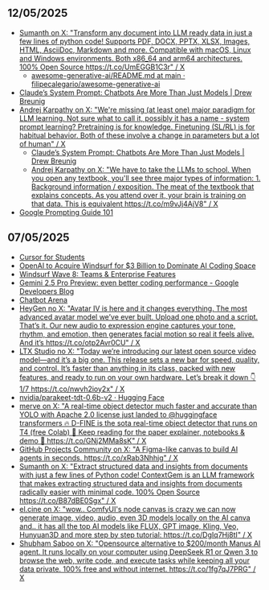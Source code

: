 ## 12/05/2025
* [Sumanth on X: "Transform any document into LLM ready data in just a few lines of python code! Supports PDF, DOCX, PPTX, XLSX, Images, HTML, AsciiDoc, Markdown and more. Compatible with macOS, Linux and Windows environments. Both x86_64 and arm64 architectures. 100% Open Source https://t.co/UmEGGB1C3r" / X](https://x.com/Sumanth_077/status/1920847504779698319)
  * [awesome-generative-ai/README.md at main · filipecalegario/awesome-generative-ai](https://github.com/filipecalegario/awesome-generative-ai/blob/main/README.md#everything-to-markdown-to-llms)  
* [Claude’s System Prompt: Chatbots Are More Than Just Models | Drew Breunig](https://www.dbreunig.com/2025/05/07/claude-s-system-prompt-chatbots-are-more-than-just-models.html)
* [Andrej Karpathy on X: "We're missing (at least one) major paradigm for LLM learning. Not sure what to call it, possibly it has a name - system prompt learning? Pretraining is for knowledge. Finetuning (SL/RL) is for habitual behavior. Both of these involve a change in parameters but a lot of human" / X](https://x.com/karpathy/status/1921368644069765486)
  * [Claude’s System Prompt: Chatbots Are More Than Just Models | Drew Breunig](https://www.dbreunig.com/2025/05/07/claude-s-system-prompt-chatbots-are-more-than-just-models.html)
  * [Andrej Karpathy on X: "We have to take the LLMs to school. When you open any textbook, you'll see three major types of information: 1. Background information / exposition. The meat of the textbook that explains concepts. As you attend over it, your brain is training on that data. This is equivalent https://t.co/m9vJj4AjV8" / X](https://x.com/karpathy/status/1885026028428681698/?rw_tt_thread=True)
* [Google Prompting Guide 101](https://services.google.com/fh/files/misc/gemini-for-google-workspace-prompting-guide-101.pdf)

## 07/05/2025

* [Cursor for Students](https://cursor.com/students)
* [OpenAI to Acquire Windsurf for $3 Billion to Dominate AI Coding Space](https://analyticsindiamag.com/ai-news-updates/openai-to-acquire-windsurf-for-3-billion-to-dominate-ai-coding-space/)
* [Windsurf Wave 8: Teams & Enterprise Features](https://windsurf.com/blog/windsurf-wave-8-teams-and-enterprise) 
* [Gemini 2.5 Pro Preview: even better coding performance - Google Developers Blog](https://developers.googleblog.com/en/gemini-2-5-pro-io-improved-coding-performance/)
* [Chatbot Arena](https://lmarena.ai/)
* [HeyGen no X: "Avatar IV is here and it changes everything. The most advanced avatar model we’ve ever built. Upload one photo and a script. That’s it. Our new audio to expression engine captures your tone, rhythm, and emotion, then generates facial motion so real it feels alive. And it’s https://t.co/otp2Avr0CU" / X](https://x.com/HeyGen_Official/status/1919824467821551828)
* [LTX Studio no X: "Today we’re introducing our latest open source video model—and it’s a big one. This release sets a new bar for speed, quality, and control. It’s faster than anything in its class, packed with new features, and ready to run on your own hardware. Let’s break it down 👇 1/7 https://t.co/nwvh2ioy2x" / X](https://x.com/LTXStudio/status/1919751150888239374)
* [nvidia/parakeet-tdt-0.6b-v2 · Hugging Face](https://huggingface.co/nvidia/parakeet-tdt-0.6b-v2)
* [merve on X: "A real-time object detector much faster and accurate than YOLO with Apache 2.0 license just landed to @huggingface transformers 🔥 D-FINE is the sota real-time object detector that runs on T4 (free Colab) 🤩 Keep reading for the paper explainer, notebooks &amp; demo 👀 https://t.co/GNj2MMa8sK" / X](https://x.com/mervenoyann/status/1919431751689998348)
* [GitHub Projects Community on X: "A Figma-like canvas to build AI agents in seconds. https://t.co/xRab3Nhhjg" / X](https://x.com/GithubProjects/status/1919792076280995885)
* [Sumanth on X: "Extract structured data and insights from documents with just a few lines of Python code! ContextGem is an LLM framework that makes extracting structured data and insights from documents radically easier with minimal code. 100% Open Source https://t.co/B87dBE0Sgx" / X](https://x.com/Sumanth_077/status/1919758507076685944)
* [el.cine on X: "wow.. ComfyUI's node canvas is crazy we can now generate image, video, audio, even 3D models locally on the AI canva and.. it has all the top AI models like FLUX, GPT image, Kling, Veo, Hunyuan3D and more step by step tutorial: https://t.co/DgIq7Hj8tI" / X](https://x.com/EHuanglu/status/1919886890821632096)
* [Shubham Saboo on X: "Opensource alternative to $200/month Manus AI agent. It runs locally on your computer using DeepSeek R1 or Qwen 3 to browse the web, write code, and execute tasks while keeping all your data private. 100% free and without internet. https://t.co/1fg7qJ7PRG" / X](https://x.com/Saboo_Shubham_/status/1919430442970742947)
